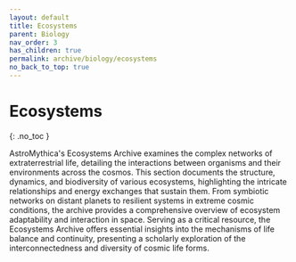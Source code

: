 ```yaml
---
layout: default
title: Ecosystems
parent: Biology
nav_order: 3
has_children: true
permalink: archive/biology/ecosystems
no_back_to_top: true
---
```


# Ecosystems
{: .no_toc }

AstroMythica's Ecosystems Archive examines the complex networks of extraterrestrial life, detailing the interactions between organisms and their environments across the cosmos. This section documents the structure, dynamics, and biodiversity of various ecosystems, highlighting the intricate relationships and energy exchanges that sustain them. From symbiotic networks on distant planets to resilient systems in extreme cosmic conditions, the archive provides a comprehensive overview of ecosystem adaptability and interaction in space. Serving as a critical resource, the Ecosystems Archive offers essential insights into the mechanisms of life balance and continuity, presenting a scholarly exploration of the interconnectedness and diversity of cosmic life forms.
<!-- {: .fs-6 .fw-300 } -->
